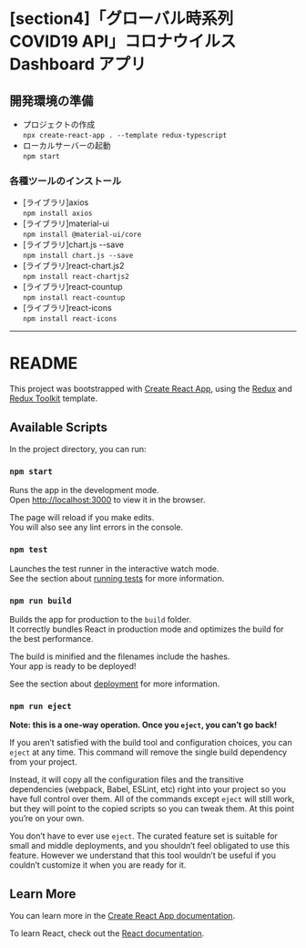 # [section4]「グローバル時系列 COVID19 API」コロナウイルス Dashboard アプリ

## 開発環境の準備

- プロジェクトの作成  
  `npx create-react-app . --template redux-typescript`
- ローカルサーバーの起動  
  `npm start`

### 各種ツールのインストール

- [ライブラリ]axios  
  `npm install axios`
- [ライブラリ]material-ui  
  `npm install @material-ui/core`
- [ライブラリ]chart.js --save  
  `npm install chart.js --save`
- [ライブラリ]react-chart.js2  
  `npm install react-chartjs2`
- [ライブラリ]react-countup  
  `npm install react-countup`
- [ライブラリ]react-icons  
  `npm install react-icons`

---

# README

This project was bootstrapped with [Create React App](https://github.com/facebook/create-react-app), using the [Redux](https://redux.js.org/) and [Redux Toolkit](https://redux-toolkit.js.org/) template.

## Available Scripts

In the project directory, you can run:

### `npm start`

Runs the app in the development mode.<br />
Open [http://localhost:3000](http://localhost:3000) to view it in the browser.

The page will reload if you make edits.<br />
You will also see any lint errors in the console.

### `npm test`

Launches the test runner in the interactive watch mode.<br />
See the section about [running tests](https://facebook.github.io/create-react-app/docs/running-tests) for more information.

### `npm run build`

Builds the app for production to the `build` folder.<br />
It correctly bundles React in production mode and optimizes the build for the best performance.

The build is minified and the filenames include the hashes.<br />
Your app is ready to be deployed!

See the section about [deployment](https://facebook.github.io/create-react-app/docs/deployment) for more information.

### `npm run eject`

**Note: this is a one-way operation. Once you `eject`, you can’t go back!**

If you aren’t satisfied with the build tool and configuration choices, you can `eject` at any time. This command will remove the single build dependency from your project.

Instead, it will copy all the configuration files and the transitive dependencies (webpack, Babel, ESLint, etc) right into your project so you have full control over them. All of the commands except `eject` will still work, but they will point to the copied scripts so you can tweak them. At this point you’re on your own.

You don’t have to ever use `eject`. The curated feature set is suitable for small and middle deployments, and you shouldn’t feel obligated to use this feature. However we understand that this tool wouldn’t be useful if you couldn’t customize it when you are ready for it.

## Learn More

You can learn more in the [Create React App documentation](https://facebook.github.io/create-react-app/docs/getting-started).

To learn React, check out the [React documentation](https://reactjs.org/).
